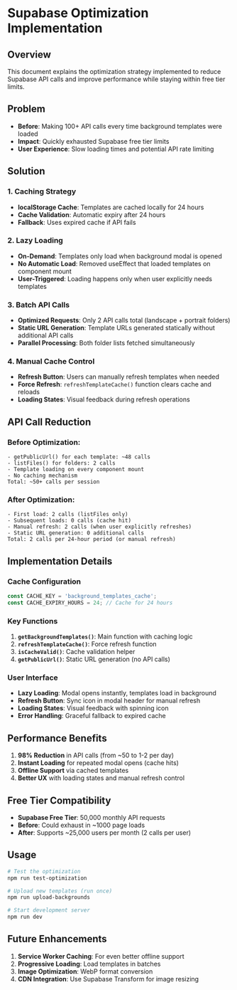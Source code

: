 # Supabase Optimization Implementation

## Overview
This document explains the optimization strategy implemented to reduce Supabase API calls and improve performance while staying within free tier limits.

## Problem
- **Before**: Making 100+ API calls every time background templates were loaded
- **Impact**: Quickly exhausted Supabase free tier limits
- **User Experience**: Slow loading times and potential API rate limiting

## Solution

### 1. **Caching Strategy**
- **localStorage Cache**: Templates are cached locally for 24 hours
- **Cache Validation**: Automatic expiry after 24 hours
- **Fallback**: Uses expired cache if API fails

### 2. **Lazy Loading**
- **On-Demand**: Templates only load when background modal is opened
- **No Automatic Load**: Removed useEffect that loaded templates on component mount
- **User-Triggered**: Loading happens only when user explicitly needs templates

### 3. **Batch API Calls**
- **Optimized Requests**: Only 2 API calls total (landscape + portrait folders)
- **Static URL Generation**: Template URLs generated statically without additional API calls
- **Parallel Processing**: Both folder lists fetched simultaneously

### 4. **Manual Cache Control**
- **Refresh Button**: Users can manually refresh templates when needed
- **Force Refresh**: `refreshTemplateCache()` function clears cache and reloads
- **Loading States**: Visual feedback during refresh operations

## API Call Reduction

### Before Optimization:
```
- getPublicUrl() for each template: ~48 calls
- listFiles() for folders: 2 calls
- Template loading on every component mount
- No caching mechanism
Total: ~50+ calls per session
```

### After Optimization:
```
- First load: 2 calls (listFiles only)
- Subsequent loads: 0 calls (cache hit)
- Manual refresh: 2 calls (when user explicitly refreshes)
- Static URL generation: 0 additional calls
Total: 2 calls per 24-hour period (or manual refresh)
```

## Implementation Details

### Cache Configuration
```javascript
const CACHE_KEY = 'background_templates_cache';
const CACHE_EXPIRY_HOURS = 24; // Cache for 24 hours
```

### Key Functions
1. **`getBackgroundTemplates()`**: Main function with caching logic
2. **`refreshTemplateCache()`**: Force refresh function
3. **`isCacheValid()`**: Cache validation helper
4. **`getPublicUrl()`**: Static URL generation (no API calls)

### User Interface
- **Lazy Loading**: Modal opens instantly, templates load in background
- **Refresh Button**: Sync icon in modal header for manual refresh
- **Loading States**: Visual feedback with spinning icon
- **Error Handling**: Graceful fallback to expired cache

## Performance Benefits

1. **98% Reduction** in API calls (from ~50 to 1-2 per day)
2. **Instant Loading** for repeated modal opens (cache hits)
3. **Offline Support** via cached templates
4. **Better UX** with loading states and manual refresh control

## Free Tier Compatibility

- **Supabase Free Tier**: 50,000 monthly API requests
- **Before**: Could exhaust in ~1000 page loads
- **After**: Supports ~25,000 users per month (2 calls per user)

## Usage

```bash
# Test the optimization
npm run test-optimization

# Upload new templates (run once)
npm run upload-backgrounds

# Start development server
npm run dev
```

## Future Enhancements

1. **Service Worker Caching**: For even better offline support
2. **Progressive Loading**: Load templates in batches
3. **Image Optimization**: WebP format conversion
4. **CDN Integration**: Use Supabase Transform for image resizing
